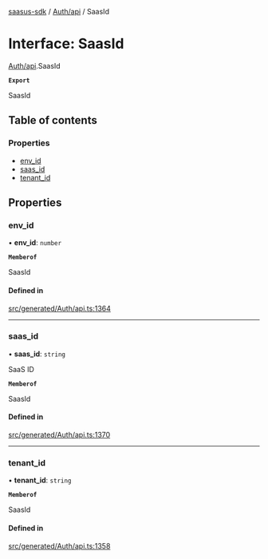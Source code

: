 [saasus-sdk](../README.md) / [Auth/api](../modules/Auth_api.md) / SaasId

# Interface: SaasId

[Auth/api](../modules/Auth_api.md).SaasId

**`Export`**

SaasId

## Table of contents

### Properties

- [env\_id](Auth_api.SaasId.md#env_id)
- [saas\_id](Auth_api.SaasId.md#saas_id)
- [tenant\_id](Auth_api.SaasId.md#tenant_id)

## Properties

### env\_id

• **env\_id**: `number`

**`Memberof`**

SaasId

#### Defined in

[src/generated/Auth/api.ts:1364](https://github.com/saasus-platform/saasus-sdk-javascript/blob/c67ac22/src/generated/Auth/api.ts#L1364)

___

### saas\_id

• **saas\_id**: `string`

SaaS ID

**`Memberof`**

SaasId

#### Defined in

[src/generated/Auth/api.ts:1370](https://github.com/saasus-platform/saasus-sdk-javascript/blob/c67ac22/src/generated/Auth/api.ts#L1370)

___

### tenant\_id

• **tenant\_id**: `string`

**`Memberof`**

SaasId

#### Defined in

[src/generated/Auth/api.ts:1358](https://github.com/saasus-platform/saasus-sdk-javascript/blob/c67ac22/src/generated/Auth/api.ts#L1358)
